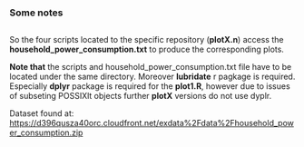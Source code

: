 ### Some notes ###
##

So the four scripts located to the 
specific repository (**plotX.n**) access the **household_power_consumption.txt** to produce
the corresponding plots.

**Note that** the scripts and household_power_consumption.txt file have to be located under the same directory. Moreover **lubridate** r pagkage is required. Especially **dplyr** package is required for the **plot1.R**, however due to issues of subseting POSSIXlt objects further **plotX** versions do not use dyplr.

Dataset found at:
https://d396qusza40orc.cloudfront.net/exdata%2Fdata%2Fhousehold_power_consumption.zip